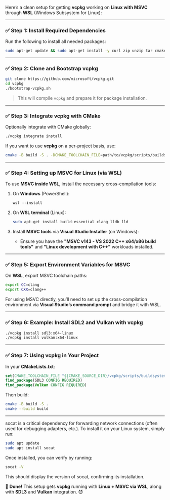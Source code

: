  
Here’s a clean setup for getting **vcpkg** working on **Linux with MSVC** through **WSL** (Windows Subsystem for Linux):

---

### ✅ **Step 1: Install Required Dependencies**

Run the following to install all needed packages:
```bash
sudo apt-get update && sudo apt-get install -y curl zip unzip tar cmake ninja-build git build-essential
```

---

### ✅ **Step 2: Clone and Bootstrap vcpkg**

```bash
git clone https://github.com/microsoft/vcpkg.git
cd vcpkg
./bootstrap-vcpkg.sh
```

> This will compile `vcpkg` and prepare it for package installation.

---

### ✅ **Step 3: Integrate vcpkg with CMake**

Optionally integrate with CMake globally:
```bash
./vcpkg integrate install
```

If you want to use **vcpkg** on a per-project basis, use:
```bash
cmake -B build -S . -DCMAKE_TOOLCHAIN_FILE=path/to/vcpkg/scripts/buildsystems/vcpkg.cmake
```

---

### ✅ **Step 4: Setting up MSVC for Linux (via WSL)**

To use **MSVC inside WSL**, install the necessary cross-compilation tools:

1. On **Windows** (PowerShell):
   ```powershell
   wsl --install
   ```

2. On **WSL terminal** (Linux):
   ```bash
   sudo apt-get install build-essential clang lldb lld
   ```

3. Install **MSVC tools** via **Visual Studio Installer** (on Windows):
   - Ensure you have the **"MSVC v143 - VS 2022 C++ x64/x86 build tools"** and **"Linux development with C++"** workloads installed.

---

### ✅ **Step 5: Export Environment Variables for MSVC**

On **WSL**, export MSVC toolchain paths:
```bash
export CC=clang
export CXX=clang++
```

For using MSVC directly, you’ll need to set up the cross-compilation environment via **Visual Studio’s command prompt** and bridge it with WSL.

---

### ✅ **Step 6: Example: Install SDL2 and Vulkan with vcpkg**

```bash
./vcpkg install sdl3:x64-linux
./vcpkg install vulkan:x64-linux
```

---

### ✅ **Step 7: Using vcpkg in Your Project**

In your **CMakeLists.txt**:
```cmake
set(CMAKE_TOOLCHAIN_FILE "${CMAKE_SOURCE_DIR}/vcpkg/scripts/buildsystems/vcpkg.cmake")
find_package(SDL3 CONFIG REQUIRED)
find_package(Vulkan CONFIG REQUIRED)
```

Then build:
```bash
cmake -B build -S .
cmake --build build
```

---

socat is a critical dependency for forwarding network connections (often used for debugging adapters, etc.). To install it on your Linux system, simply run:

```bash
sudo apt update
sudo apt install socat
```
Once installed, you can verify by running:

```bash
socat -V
```
This should display the version of socat, confirming its installation.


🔔 **Done!**
This setup gets **vcpkg** running with **Linux + MSVC via WSL**, along with **SDL3** and **Vulkan** integration. 😈
